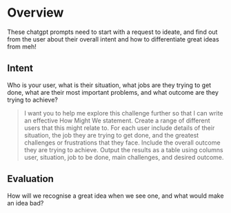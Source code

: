 # Overview  

These chatgpt prompts need to start with a request to ideate, and find out from the user about their overall intent and how to differentiate great ideas from meh!

## Intent  

Who is your user, what is their situation, what jobs are they trying to get done, what are their most important problems, and what outcome are they trying to achieve? 

> I want you to help me explore this challenge further so that I can write an effective How Might We statement. Create a range of different users that this might relate to. For each user include details of their situation, the job they are trying to get done, and the greatest challenges or frustrations that they face. Include the overall outcome they are trying to achieve. Output the results as a table using columns user, situation, job to be done, main challenges, and desired outcome.  

## Evaluation

How will we recognise a great idea when we see one, and what would make an idea bad?

